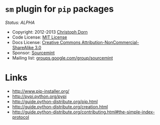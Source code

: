 `sm` plugin for `pip` packages
==============================

*Status: ALPHA*

  * Copyright: 2012-2013 [Christoph Dorn](http://www.christophdorn.com/)
  * Code License: [MIT License](http://www.opensource.org/licenses/mit-license.php)
  * Docs License: [Creative Commons Attribution-NonCommercial-ShareAlike 3.0](http://creativecommons.org/licenses/by-nc-sa/3.0/)
  * Sponsor: [Sourcemint](http://sourcemint.com/)
  * Mailing list: [groups.google.com/group/sourcemint](http://groups.google.com/group/sourcemint)


Links
=====

  * http://www.pip-installer.org/
  * http://pypi.python.org/pypi
  * http://guide.python-distribute.org/pip.html
  * http://guide.python-distribute.org/creation.html
  * http://guide.python-distribute.org/contributing.html#the-simple-index-protocol
